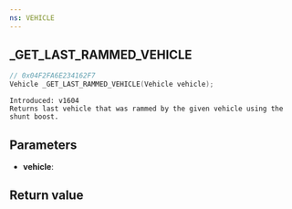 ```yaml
---
ns: VEHICLE
---
```

## _GET_LAST_RAMMED_VEHICLE

```c
// 0x04F2FA6E234162F7
Vehicle _GET_LAST_RAMMED_VEHICLE(Vehicle vehicle);
```

```
Introduced: v1604
Returns last vehicle that was rammed by the given vehicle using the shunt boost.
```

## Parameters
* **vehicle**:

## Return value
